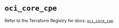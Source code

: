 # `oci_core_cpe`

Refer to the Terraform Registry for docs: [`oci_core_cpe`](https://registry.terraform.io/providers/hashicorp/oci/7.19.0/docs/resources/core_cpe).
